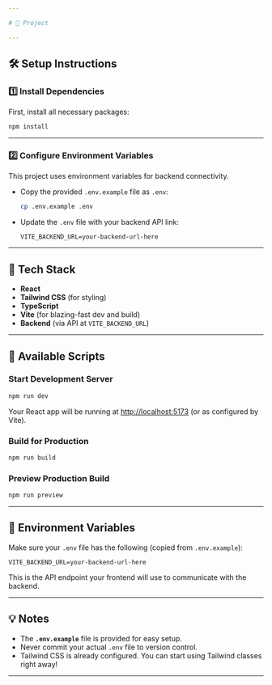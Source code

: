 ```yaml
---

# 🚀 Project

---
```


## 🛠️ Setup Instructions

### 1️⃣ Install Dependencies

First, install all necessary packages:

```bash
npm install
```

---

### 2️⃣ Configure Environment Variables

This project uses environment variables for backend connectivity.

* Copy the provided `.env.example` file as `.env`:

  ```bash
  cp .env.example .env
  ```

* Update the `.env` file with your backend API link:

  ```
  VITE_BACKEND_URL=your-backend-url-here
  ```

---

## 🎨 Tech Stack

* **React** 
* **Tailwind CSS** (for styling)
* **TypeScript** 
* **Vite** (for blazing-fast dev and build)
* **Backend** (via API at `VITE_BACKEND_URL`)

---

## 🚀 Available Scripts

### Start Development Server

```bash
npm run dev
```

Your React app will be running at [http://localhost:5173](http://localhost:5173) (or as configured by Vite).

### Build for Production

```bash
npm run build
```

### Preview Production Build

```bash
npm run preview
```

---

## 🌟 Environment Variables

Make sure your `.env` file has the following (copied from `.env.example`):

```env
VITE_BACKEND_URL=your-backend-url-here
```

This is the API endpoint your frontend will use to communicate with the backend.

---

## 💡 Notes

* The **`.env.example`** file is provided for easy setup.
* Never commit your actual `.env` file to version control.
* Tailwind CSS is already configured. You can start using Tailwind classes right away!

---